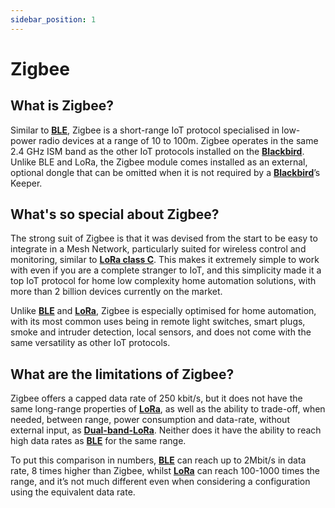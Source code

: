 ```yaml
---
sidebar_position: 1
---
```


# Zigbee

## What is Zigbee?
Similar to **[BLE](docs/IoT-Protocols/BLE/BLE-intro.md)**, Zigbee is a short-range IoT protocol specialised in low-power radio devices at a range of 10 to 100m. Zigbee operates in the same 2.4 GHz ISM band as the other IoT protocols installed on the **[Blackbird](docs/Hardware/Blackbird.md)**. Unlike BLE and LoRa, the Zigbee module comes installed as an external, optional dongle that can be omitted when it is not required by a **[Blackbird](docs/Hardware/Blackbird.md)**’s Keeper.

## What's so special about Zigbee?

The strong suit of Zigbee is that it was devised from the start to be easy to integrate in a Mesh Network, particularly suited for wireless control and monitoring, similar to **[LoRa class C](docs/IoT-Protocols/LoRa/LoRa-classes-B-and-C.md)**. This makes it extremely simple to work with even if you are a complete stranger to IoT, and this simplicity made it a top IoT protocol for home low complexity home automation solutions, with more than 2 billion devices currently on the market.

Unlike **[BLE](docs/IoT-Protocols/BLE/BLE-intro.md)** 
and **[LoRa](docs/IoT-Protocols/LoRa/LoRa-intro.md)**, Zigbee is especially optimised for home automation, with its most common uses being in remote light switches, smart plugs, smoke and intruder detection, local sensors, and does not come with the same versatility as other IoT protocols. 

## What are the limitations of Zigbee?

Zigbee offers a capped data rate of 250 kbit/s, but it does not have the same long-range properties of **[LoRa]( docs/IoT-Protocols/LoRa/LoRa-intro.md)**, as well as the ability to trade-off, when needed, between range, power consumption and data-rate, without external input, as **[Dual-band-LoRa](docs/IoT-Protocols/LoRa/Dual-band-LoRa.md)**. Neither does it have the ability to reach high data rates as **[BLE](docs/IoT-Protocols/BLE/BLE-intro.md)** for the same range. 

To put this comparison in numbers, **[BLE](docs/IoT-Protocols/BLE/BLE-intro.md)** can reach up to 2Mbit/s in data rate, 8 times higher than Zigbee, whilst **[LoRa](docs/IoT-Protocols/LoRa/LoRa-intro.md)** can reach 100-1000 times the range, and it’s not much different even when considering a configuration using the equivalent data rate. 
